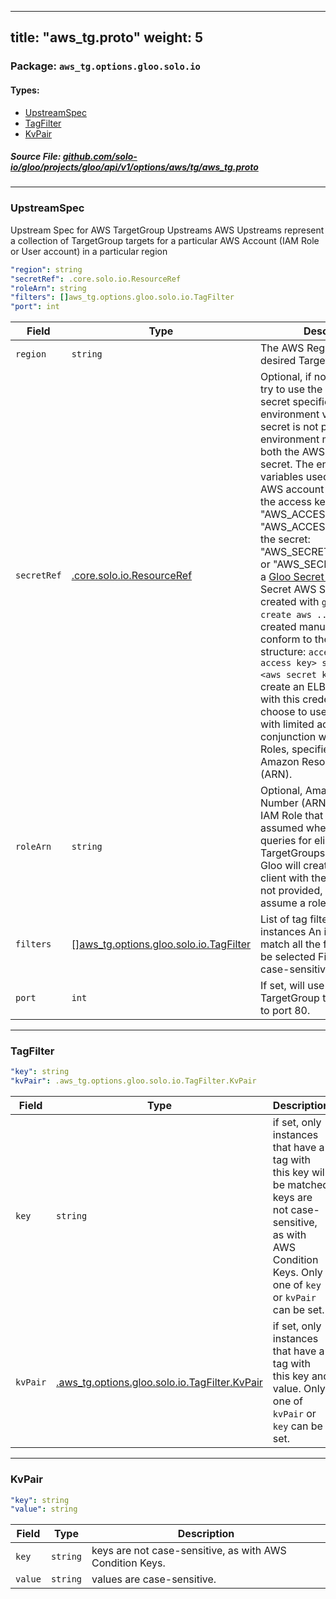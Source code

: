
---
title: "aws_tg.proto"
weight: 5
---

<!-- Code generated by solo-kit. DO NOT EDIT. -->


### Package: `aws_tg.options.gloo.solo.io` 
#### Types:


- [UpstreamSpec](#upstreamspec)
- [TagFilter](#tagfilter)
- [KvPair](#kvpair)
  



##### Source File: [github.com/solo-io/gloo/projects/gloo/api/v1/options/aws/tg/aws_tg.proto](https://github.com/solo-io/gloo/blob/master/projects/gloo/api/v1/options/aws/tg/aws_tg.proto)





---
### UpstreamSpec

 
Upstream Spec for AWS TargetGroup Upstreams
AWS Upstreams represent a collection of TargetGroup targets for a particular AWS Account (IAM Role or User account)
in a particular region

```yaml
"region": string
"secretRef": .core.solo.io.ResourceRef
"roleArn": string
"filters": []aws_tg.options.gloo.solo.io.TagFilter
"port": int

```

| Field | Type | Description |
| ----- | ---- | ----------- | 
| `region` | `string` | The AWS Region where the desired TargetGroup exists. |
| `secretRef` | [.core.solo.io.ResourceRef](../../../../../../../../../solo-kit/api/v1/ref.proto.sk/#resourceref) | Optional, if not set, Gloo will try to use the default AWS secret specified by environment variables. If a secret is not provided, the environment must specify both the AWS access key and secret. The environment variables used to indicate the AWS account can be: - for the access key: "AWS_ACCESS_KEY_ID" or "AWS_ACCESS_KEY" - for the secret: "AWS_SECRET_ACCESS_KEY" or "AWS_SECRET_KEY" If set, a [Gloo Secret Ref](https://docs.solo.io/gloo-edge/latest/reference/cli/glooctl_create_secret_aws/) to an AWS Secret AWS Secrets can be created with `glooctl secret create aws ...` If the secret is created manually, it must conform to the following structure: ``` access_key: <aws access key> secret_key: <aws secret key> ``` Gloo will create an ELBV2 API client with this credential. You may choose to use a credential with limited access in conjunction with a list of Roles, specified by their Amazon Resource Number (ARN). |
| `roleArn` | `string` | Optional, Amazon Resource Number (ARN) referring to IAM Role that should be assumed when the Upstream queries for eligible TargetGroups. If provided, Gloo will create an ELBV2 API client with the provided role. If not provided, Gloo will not assume a role. |
| `filters` | [[]aws_tg.options.gloo.solo.io.TagFilter](../aws_tg.proto.sk/#tagfilter) | List of tag filters for selecting instances An instance must match all the filters in order to be selected Filter keys are not case-sensitive. |
| `port` | `int` | If set, will use this port on TargetGroup targets. Defaults to port 80. |




---
### TagFilter



```yaml
"key": string
"kvPair": .aws_tg.options.gloo.solo.io.TagFilter.KvPair

```

| Field | Type | Description |
| ----- | ---- | ----------- | 
| `key` | `string` | if set, only instances that have a tag with this key will be matched keys are not case-sensitive, as with AWS Condition Keys. Only one of `key` or `kvPair` can be set. |
| `kvPair` | [.aws_tg.options.gloo.solo.io.TagFilter.KvPair](../aws_tg.proto.sk/#kvpair) | if set, only instances that have a tag with this key and value. Only one of `kvPair` or `key` can be set. |




---
### KvPair



```yaml
"key": string
"value": string

```

| Field | Type | Description |
| ----- | ---- | ----------- | 
| `key` | `string` | keys are not case-sensitive, as with AWS Condition Keys. |
| `value` | `string` | values are case-sensitive. |





<!-- Start of HubSpot Embed Code -->
<script type="text/javascript" id="hs-script-loader" async defer src="//js.hs-scripts.com/5130874.js"></script>
<!-- End of HubSpot Embed Code -->
